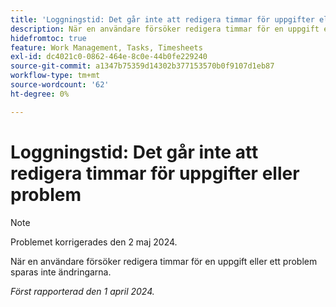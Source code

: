 ```yaml
---
title: 'Loggningstid: Det går inte att redigera timmar för uppgifter eller problem'
description: När en användare försöker redigera timmar för en uppgift eller ett problem sparas inte ändringarna.
hidefromtoc: true
feature: Work Management, Tasks, Timesheets
exl-id: dc4021c0-0862-464e-8c0e-44b0fe229240
source-git-commit: a1347b75359d14302b377153570b0f9107d1eb87
workflow-type: tm+mt
source-wordcount: '62'
ht-degree: 0%

---
```


# Loggningstid: Det går inte att redigera timmar för uppgifter eller problem

>[!NOTE]
>
>Problemet korrigerades den 2 maj 2024.

När en användare försöker redigera timmar för en uppgift eller ett problem sparas inte ändringarna.

_Först rapporterad den 1 april 2024._
